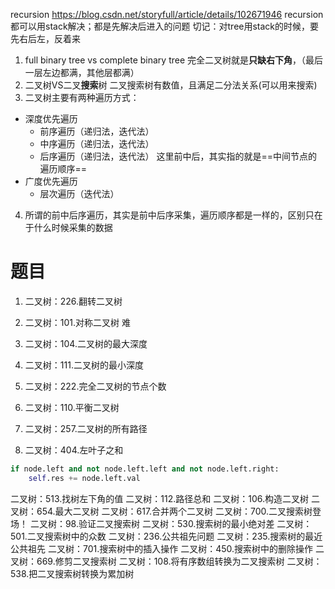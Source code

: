 recursion https://blog.csdn.net/storyfull/article/details/102671946
recursion都可以用stack解决；都是先解决后进入的问题
切记：对tree用stack的时候，要先右后左，反着来
1. full binary tree vs complete binary tree
    完全二叉树就是**只缺右下角**，（最后一层左边都满，其他层都满）
2. 二叉树VS二叉**搜索**树
   二叉搜索树有数值，且满足二分法关系(可以用来搜索)
3. 二叉树主要有两种遍历方式：
 + 深度优先遍历
   + 前序遍历（递归法，迭代法）
   + 中序遍历（递归法，迭代法）
   + 后序遍历（递归法，迭代法）
这里前中后，其实指的就是==中间节点的遍历顺序==
 + 广度优先遍历
   + 层次遍历（迭代法）
4. 所谓的前中后序遍历，其实是前中后序采集，遍历顺序都是一样的，区别只在于什么时候采集的数据

# 题目
1. 二叉树：226.翻转二叉树
2. 二叉树：101.对称二叉树
   难
3. 二叉树：104.二叉树的最大深度
4. 二叉树：111.二叉树的最小深度
5. 二叉树：222.完全二叉树的节点个数
6. 二叉树：110.平衡二叉树
7. 二叉树：257.二叉树的所有路径

8. 二叉树：404.左叶子之和
```python
if node.left and not node.left.left and not node.left.right:
    self.res += node.left.val
```
二叉树：513.找树左下角的值
二叉树：112.路径总和
二叉树：106.构造二叉树
二叉树：654.最大二叉树
二叉树：617.合并两个二叉树
二叉树：700.二叉搜索树登场！
二叉树：98.验证二叉搜索树
二叉树：530.搜索树的最小绝对差
二叉树：501.二叉搜索树中的众数
二叉树：236.公共祖先问题
二叉树：235.搜索树的最近公共祖先
二叉树：701.搜索树中的插入操作
二叉树：450.搜索树中的删除操作
二叉树：669.修剪二叉搜索树
二叉树：108.将有序数组转换为二叉搜索树
二叉树：538.把二叉搜索树转换为累加树
